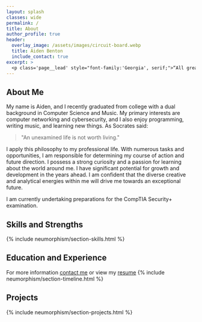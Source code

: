 ```yaml
---
layout: splash
classes: wide
permalink: /
title: About
author_profile: true
header:
  overlay_image: /assets/images/circuit-board.webp
  title: Aiden Benton
  include_contact: true
excerpt: >
  <p class='page__lead' style="font-family:'Georgia', serif;">“All great deeds and all great thoughts have a ridiculous beginning. Great works are often born on a street corner or in a restaurant's revolving door.”</p> <br><small style="font-family:'Georgia', serif;"><i>–Albert Camus</i></small>
---
```


## About Me

My name is Aiden, and I recently graduated from college with a dual background in Computer Science and Music. My primary interests are computer networking and cybersecurity, and I also enjoy programming, writing music, and learning new things. As Socrates said:

> "An unexamined life is not worth living."

I apply this philosophy to my professional life. With numerous tasks and opportunities, I am responsible for determining my course of action and future direction. I possess a strong curiosity and a passion for learning about the world around me. I have significant potential for growth and development in the years ahead. I am confident that the diverse creative and analytical energies within me will drive me towards an exceptional future.

I am currently undertaking preparations for the CompTIA Security+ examination.

## Skills and Strengths

{% include neumorphism/section-skills.html %}

## Education and Experience

For more information [contact me](mailto:contact@aiden-cloud.space) or view my [resume](https://drive.proton.me/urls/PZBAB45T9W#nktIv8sUSmt2)
{% include neumorphism/section-timeline.html %}

## Projects

{% include neumorphism/section-projects.html %}
